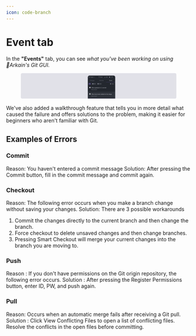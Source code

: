 ```yaml
---
icon: code-branch
---
```


# Event tab

In the **"Events"** tab, you can see _what you've been working on using Arkain's Git GUI._

<figure><img src="../../../.gitbook/assets/git_10.png" alt=""><figcaption></figcaption></figure>

We've also added a walkthrough feature that tells you in more detail what caused the failure and offers solutions to the problem, making it easier for beginners who aren't familiar with Git.

## Examples of Errors <a href="#examples-of-errors" id="examples-of-errors"></a>

### **Commit**

Reason: You haven't entered a commit message Solution: After pressing the Commit button, fill in the commit message and commit again.

### **Checkout**

Reason: The following error occurs when you make a branch change without saving your changes. Solution: There are 3 possible workarounds

1. Commit the changes directly to the current branch and then change the branch.
2. Force checkout to delete unsaved changes and then change branches.
3. Pressing Smart Checkout will merge your current changes into the branch you are moving to.

### **Push**

Reason : If you don't have permissions on the Git origin repository, the following error occurs. Solution : After pressing the Register Permissions button, enter ID, PW, and push again.

### **Pull**

Reason: Occurs when an automatic merge fails after receiving a Git pull. Solution : Click View Conflicting Files to open a list of conflicting files. Resolve the conflicts in the open files before committing.

[\
](https://help.goorm.io/en/goormide/workspace/source-code-management-git/log)
